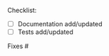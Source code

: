 <!--
Before making a PR please make sure to read our contributing guidelines
https://github.com/xmtpjs/xmtp/blob/master/.github/CONTRIBUTING.md

For any issue references: Add a comma-separated list of a [closing word](https://help.github.com/articles/closing-issues-via-commit-messages/) followed by the ticket number fixed by the PR
-->

Checklist:
- [ ] Documentation add/updated
- [ ] Tests add/updated

Fixes #

<!-- Describe your changes below in as much detail as possible -->

